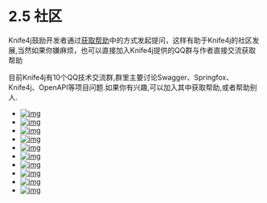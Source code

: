 # 2.5 社区

Knife4j鼓励开发者通过[获取帮助](help.md)中的方式发起提问，这样有助于Knife4j的社区发展,当然如果你嫌麻烦，也可以直接加入Knife4j提供的QQ群与作者直接交流获取帮助

目前Knife4j有10个QQ技术交流群,群里主要讨论Swagger、Springfox、Knife4j、OpenAPI等项目问题.如果你有兴趣,可以加入其中获取帮助,或者帮助别人.

- [![img](https://img.shields.io/badge/%E5%8A%A0%E5%85%A5QQ1%E7%BE%A4-453925079(%E6%BB%A1)-red.svg)](https://shang.qq.com/wpa/qunwpa?idkey=9a160903786b88bf3ca112842e501d3623510db4f1c307eec81849165485bf5f)
- [![img](https://img.shields.io/badge/%E5%8A%A0%E5%85%A5QQ2%E7%BE%A4-621154782(%E6%BB%A1)-red.svg)](https://shang.qq.com/wpa/qunwpa?idkey=11e0a1453a6a3695bd8ed709fbc8359c9c48dd8538aaafbece7b84ecd325b91c)
- [![img](https://img.shields.io/badge/%E5%8A%A0%E5%85%A5QQ3%E7%BE%A4-608374991(%E6%BB%A1)-red.svg)](https://shang.qq.com/wpa/qunwpa?idkey=16b81902c23fbca82780fa107da1b6612e2ee44a05c4103c9176ad9d61c2f6bf)
- [![img](https://img.shields.io/badge/%E5%8A%A0%E5%85%A5QQ4%E7%BE%A4-593495275(%E6%BB%A1)-red.svg)](https://qm.qq.com/cgi-bin/qm/qr?k=8mdCNeiPZsMuUtB8rC8jIopW5vfmYAXQ&jump_from=webapi)
- [![img](https://img.shields.io/badge/%E5%8A%A0%E5%85%A5QQ5%E7%BE%A4-875261246-red.svg)](https://qm.qq.com/cgi-bin/qm/qr?k=5io7kZQUXSanKDpFhzNHdv1EFKyG3qUV&jump_from=webapi)
- [![img](https://img.shields.io/badge/%E5%8A%A0%E5%85%A5QQ6%E7%BE%A4-864803363-red.svg)](https://qm.qq.com/cgi-bin/qm/qr?k=W05BroMBHE2iONGZJaC74v5hVAneObLG&jump_from=webapi)
- [![img](https://img.shields.io/badge/%E5%8A%A0%E5%85%A5QQ7%E7%BE%A4-416830138-red.svg)](https://qm.qq.com/cgi-bin/qm/qr?k=zLKN7oFrvjU4E0yjxxtUWltNIdkxeACc&jump_from=webapi)
- [![img](https://img.shields.io/badge/%E5%8A%A0%E5%85%A5QQ8%E7%BE%A4-604991615-red.svg)](https://qm.qq.com/cgi-bin/qm/qr?k=CxnHxkIRhJGYXAhGcEk6_Z5qFDjNi_u0&jump_from=webapi)
- [![img](https://img.shields.io/badge/%E5%8A%A0%E5%85%A5QQ9%E7%BE%A4-792213363-red.svg)](https://qm.qq.com/cgi-bin/qm/qr?k=E8UzoUTQfjOeTShZUpbukHgtsIWfHvd0&jump_from=webapi)
- [![img](https://img.shields.io/badge/%E5%8A%A0%E5%85%A5QQ10%E7%BE%A4-865109653-red.svg)](https://qm.qq.com/cgi-bin/qm/qr?k=0YIb73ROrP6NW6lWchMRDwJ-Rpaoy2ZN&jump_from=webapi)

